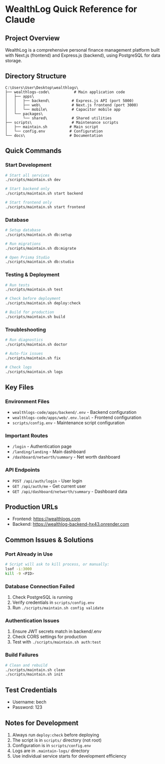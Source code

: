# WealthLog Quick Reference for Claude

## Project Overview
WealthLog is a comprehensive personal finance management platform built with Next.js (frontend) and Express.js (backend), using PostgreSQL for data storage.

## Directory Structure
```
C:\Users\User\Desktop\wealthlogs\
├── wealthlogs-code\           # Main application code
│   ├── apps\
│   │   ├── backend\          # Express.js API (port 5000)
│   │   ├── web\              # Next.js frontend (port 3000)
│   │   └── mobile\           # Capacitor mobile app
│   └── packages\
│       └── shared\           # Shared utilities
├── scripts\                  # Maintenance scripts
│   ├── maintain.sh          # Main script
│   └── config.env           # Configuration
└── docs\                    # Documentation
```

## Quick Commands

### Start Development
```bash
# Start all services
./scripts/maintain.sh dev

# Start backend only
./scripts/maintain.sh start backend

# Start frontend only  
./scripts/maintain.sh start frontend
```

### Database
```bash
# Setup database
./scripts/maintain.sh db:setup

# Run migrations
./scripts/maintain.sh db:migrate

# Open Prisma Studio
./scripts/maintain.sh db:studio
```

### Testing & Deployment
```bash
# Run tests
./scripts/maintain.sh test

# Check before deployment
./scripts/maintain.sh deploy:check

# Build for production
./scripts/maintain.sh build
```

### Troubleshooting
```bash
# Run diagnostics
./scripts/maintain.sh doctor

# Auto-fix issues
./scripts/maintain.sh fix

# Check logs
./scripts/maintain.sh logs
```

## Key Files

### Environment Files
- `wealthlogs-code/apps/backend/.env` - Backend configuration
- `wealthlogs-code/apps/web/.env.local` - Frontend configuration
- `scripts/config.env` - Maintenance script configuration

### Important Routes
- `/login` - Authentication page
- `/landing/landing` - Main dashboard
- `/dashboard/networth/summary` - Net worth dashboard

### API Endpoints
- `POST /api/auth/login` - User login
- `GET /api/auth/me` - Get current user
- `GET /api/dashboard/networth/summary` - Dashboard data

## Production URLs
- Frontend: https://wealthlogs.com
- Backend: https://wealthlog-backend-hx43.onrender.com

## Common Issues & Solutions

### Port Already in Use
```bash
# Script will ask to kill process, or manually:
lsof -i:3000
kill -9 <PID>
```

### Database Connection Failed
1. Check PostgreSQL is running
2. Verify credentials in `scripts/config.env`
3. Run `./scripts/maintain.sh config validate`

### Authentication Issues
1. Ensure JWT secrets match in backend/.env
2. Check CORS settings for production
3. Test with `./scripts/maintain.sh auth:test`

### Build Failures
```bash
# Clean and rebuild
./scripts/maintain.sh clean
./scripts/maintain.sh init
```

## Test Credentials
- Username: bech
- Password: 123

## Notes for Development
1. Always run `deploy:check` before deploying
2. The script is in `scripts/` directory (not root)
3. Configuration is in `scripts/config.env`
4. Logs are in `.maintain-logs/` directory
5. Use individual service starts for development efficiency
